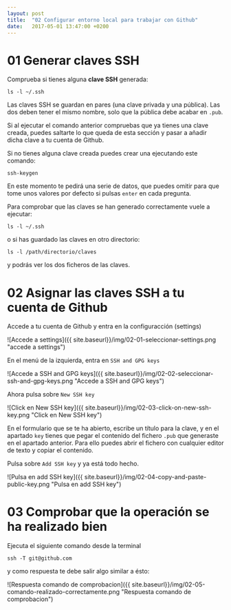 ```yaml
---
layout: post
title:  "02 Configurar entorno local para trabajar con Github"
date:   2017-05-01 13:47:00 +0200
---
```


# 01 Generar claves SSH #

Comprueba si tienes alguna **clave SSH** generada:

```
ls -l ~/.ssh
```

Las claves SSH se guardan en pares (una clave privada y una pública). Las dos deben tener el mismo nombre, solo que la pública debe acabar en `.pub`.

Si al ejecutar el comando anterior compruebas que ya tienes una clave creada, puedes saltarte lo que queda de esta sección y pasar a añadir dicha clave a tu cuenta de Github.

Si no tienes alguna clave creada puedes crear una ejecutando este comando:

```
ssh-keygen
```

En este momento te pedirá una serie de datos, que puedes omitir para que tome unos valores por defecto si pulsas `enter` en cada pregunta.

Para comprobar que las claves se han generado correctamente vuele a ejecutar:

```
ls -l ~/.ssh
```

o si has guardado las claves en otro directorio:

```
ls -l /path/directorio/claves
```

y podrás ver los dos ficheros de las claves.


# 02 Asignar las claves SSH a tu cuenta de Github #

Accede a tu cuenta de Github y entra en la configuracción (settings)

![Accede a settings]({{ site.baseurl}}/img/02-01-seleccionar-settings.png  "accede a settings")

En el menú de la izquierda, entra en `SSH and GPG keys`

![Accede a SSH and GPG keys]({{ site.baseurl}}/img/02-02-seleccionar-ssh-and-gpg-keys.png  "Accede a SSH and GPG keys")

Ahora pulsa sobre `New SSH key`

![Click en New SSH key]({{ site.baseurl}}/img/02-03-click-on-new-ssh-key.png  "Click en New SSH key")

En el formulario que se te ha abierto, escribe un título para la clave, y en el apartado `key` tienes que pegar el contenido del fichero `.pub` que generaste en el apartado anterior. Para ello puedes abrir el fichero con cualquier editor de texto y copiar el contenido.

Pulsa sobre `Add SSH key` y ya está todo hecho.

![Pulsa en add SSH key]({{ site.baseurl}}/img/02-04-copy-and-paste-public-key.png  "Pulsa en add SSH key")


# 03 Comprobar que la operación se ha realizado bien #

Ejecuta el siguiente comando desde la terminal

```
ssh -T git@github.com
```

y como respuesta te debe salir algo similar a ésto:

![Respuesta comando de comprobacion]({{ site.baseurl}}/img/02-05-comando-realizado-correctamente.png  "Respuesta comando de comprobacion")

